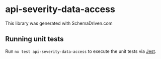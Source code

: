 
# api-severity-data-access

This library was generated with SchemaDriven.com

## Running unit tests

Run `nx test api-severity-data-access` to execute the unit tests via [Jest](https://jestjs.io).

